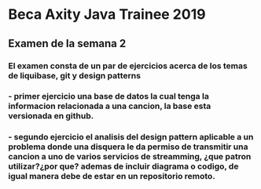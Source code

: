 # Beca Axity Java Trainee 2019 
## Examen de la semana 2
### El examen consta de un par de ejercicios acerca de los temas de liquibase, git y design patterns 
### - primer ejercicio una base de datos la cual tenga la informacion relacionada a una cancion, la base esta versionada en github.
### - segundo ejercicio el analisis del design pattern aplicable a un problema donde una disquera le da permiso de transmitir una cancion a uno de varios servicios de streamming, ¿que patron utilizar?¿por que? ademas de incluir diagrama o codigo, de igual manera debe de estar en un repositorio remoto.